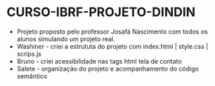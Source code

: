 # CURSO-IBRF-PROJETO-DINDIN

- Projeto proposto pelo professor Josafá Nascimento com todos os alunos simulando um projeto real.
- Washiner - criei a estrututa do projeto com index.html | style.css | scrips.js
- Bruno - criei acessibilidade nas tags html tela de contato
- Salete - organização do projeto e acompanhamento do código semântico
